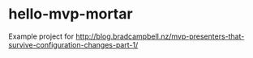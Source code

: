 # hello-mvp-mortar

Example project for http://blog.bradcampbell.nz/mvp-presenters-that-survive-configuration-changes-part-1/
